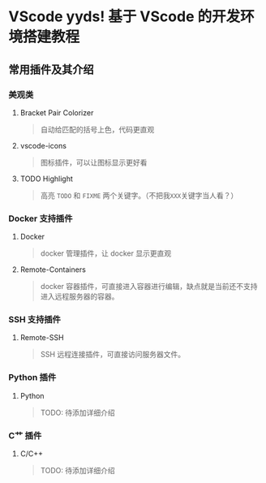 # **VScode yyds!** 基于 VScode 的开发环境搭建教程

## 常用插件及其介绍

### 美观类

1. Bracket Pair Colorizer

    > 自动给匹配的括号上色，代码更直观

1. vscode-icons

    > 图标插件，可以让图标显示更好看

1. TODO Highlight

    > 高亮 `TODO` 和 `FIXME` 两个关键字。（不把我`XXX`关键字当人看？）

### Docker 支持插件

1. Docker

    > docker 管理插件，让 docker 显示更直观

1. Remote-Containers

    > docker 容器插件，可直接进入容器进行编辑，缺点就是当前还不支持进入远程服务器的容器。

### SSH 支持插件

1. Remote-SSH

    > SSH 远程连接插件，可直接访问服务器文件。

### Python 插件

1. Python

    > TODO: 待添加详细介绍

### C艹 插件

1. C/C++

    > TODO: 待添加详细介绍
